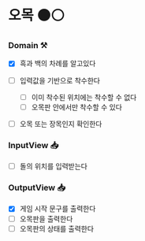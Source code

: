 # 오목 ⚫️⚪️
### Domain  ⚒️
- [x] 흑과 백의 차례를 알고있다
- [ ] 입력값을 기반으로 착수한다
    - [ ] 이미 착수된 위치에는 착수할 수 없다
    - [ ] 오목판 안에서만 착수할 수 있다
- [ ] 오목 또는 장목인지 확인한다


### InputView 📥
- [ ] 돌의 위치를 입력받는다

### OutputView 📥
- [x] 게임 시작 문구를 출력한다
- [ ] 오목판을 출력한다
- [ ] 오목판의 상태를 출력한다

